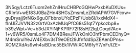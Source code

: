 3N5qy/Lctz6Tuom2ehZnlHruCHBPcGQHwPxxbKuDXUs=
CRImV+wEf83J0BaZHn4SHGsZmsmLeZRdiAPW7GVFcxw=
guDryajj9rNGx6guOFbbnxUYoEPzF/Uob6l//xxMdX4=
fInUlZJVVN32z0rtV0xAzMUqPfC68s51qt7Ypkozbp8=
b39zWpt+Ve+b3dJXYiNjFKPRF72R8sH/2lqLCoqd7Ac=
1+v6WR5/0smLo4F7DM4BRevJFWkOnlO3hfPbmCEDhyQ=
M4mSrulYeJW4EXbv3sT9eOEt29JfnfddSpZEAenDPns=
XOMZXdAs9wh4siBDnc55Ek1IVWiXCM6fyY7/nFr/IZE=
